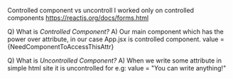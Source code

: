 Controlled component vs uncontroll
I worked only on controlled components
https://reactjs.org/docs/forms.html

Q) What is _Controlled Component?_
A) Our main component which has the power over attribute, in our case App.jsx is controlled component.
value = {NeedComponentToAccessThisAttr}

Q) What is _Uncontrolled Component?_
A) When we write some attribute in simple html site it is uncontrolled
for e.g:
value = "You can write anything!"
